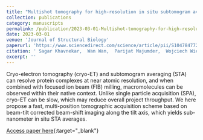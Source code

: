 ```yaml
---
title: "Multishot tomography for high-resolution in situ subtomogram averaging"
collection: publications
category: manuscripts
permalink: /publication/2023-03-01-Multishot-tomography-for-high-resolution-in-situ-subtomogram-averaging
date: 2023-03-01
venue: 'Journal of Structural Biology'
paperurl: 'https://www.sciencedirect.com/science/article/pii/S1047847722000818'
citation: ' Sagar Khavnekar,  Wan Wan,  Parijat Majumder,  Wojciech Wietrzynski,  Philipp Erdmann,  Juergen Plitzko, &quot;Multishot tomography for high-resolution in situ subtomogram averaging.&quot; Journal of Structural Biology, 2023.'
excerpt: ''
---
```


Cryo-electron tomography (cryo-ET) and subtomogram averaging (STA) can resolve protein complexes at near atomic resolution, and when combined with focused ion beam (FIB) milling, macromolecules can be observed within their native context. Unlike single particle acquisition (SPA), cryo-ET can be slow, which may reduce overall project throughput. We here propose a fast, multi-position tomographic acquisition scheme based on beam-tilt corrected beam-shift imaging along the tilt axis, which yields sub-nanometer in situ STA averages.

[Access paper here](https://www.sciencedirect.com/science/article/pii/S1047847722000818){:target="_blank"}
